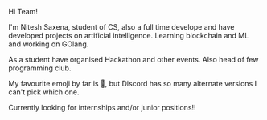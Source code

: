 Hi Team!

I'm Nitesh Saxena, student of CS, also a full time develope and have developed projects on artificial intelligence. Learning blockchain and ML and working on GOlang.

As a student have organised Hackathon and other events. Also head of few programming club.

My favourite emoji by far is 🤔, but Discord has so many alternate versions I can't pick which one.

Currently looking for internships and/or junior positions!!
